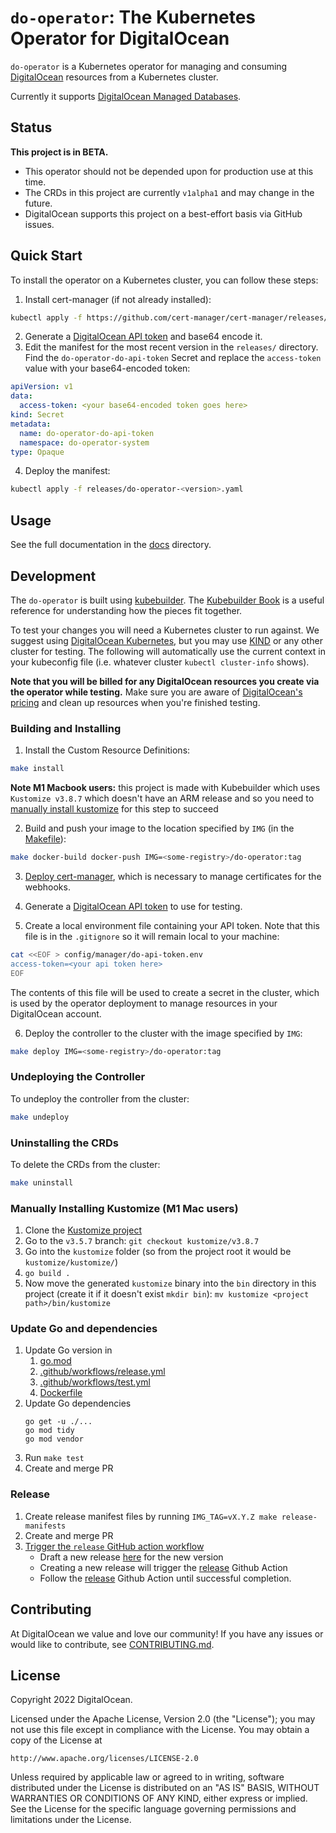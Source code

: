 # `do-operator`: The Kubernetes Operator for DigitalOcean

`do-operator` is a Kubernetes operator for managing and consuming [DigitalOcean](https://www.digitalocean.com/) resources from a Kubernetes cluster.

Currently it supports [DigitalOcean Managed Databases](https://www.digitalocean.com/products/managed-databases).

## Status

**This project is in BETA.**

* This operator should not be depended upon for production use at this time.
* The CRDs in this project are currently `v1alpha1` and may change in the future.
* DigitalOcean supports this project on a best-effort basis via GitHub issues.

## Quick Start

To install the operator on a Kubernetes cluster, you can follow these steps:

1. Install cert-manager (if not already installed):
```sh
kubectl apply -f https://github.com/cert-manager/cert-manager/releases/download/v1.9.1/cert-manager.yaml
```
2. Generate a [DigitalOcean API token](https://docs.digitalocean.com/reference/api/create-personal-access-token/) and base64 encode it.
3. Edit the manifest for the most recent version in the `releases/` directory. Find the `do-operator-do-api-token` Secret and replace the `access-token` value with your base64-encoded token:
```yaml
apiVersion: v1
data:
  access-token: <your base64-encoded token goes here>
kind: Secret
metadata:
  name: do-operator-do-api-token
  namespace: do-operator-system
type: Opaque
```
4. Deploy the manifest:
```sh
kubectl apply -f releases/do-operator-<version>.yaml
```

## Usage

See the full documentation in the [docs](docs/) directory.

## Development

The `do-operator` is built using [kubebuilder](https://github.com/kubernetes-sigs/kubebuilder).
The [Kubebuilder Book](https://book.kubebuilder.io/) is a useful reference for understanding how the pieces fit together.

To test your changes you will need a Kubernetes cluster to run against.
We suggest using [DigitalOcean Kubernetes](https://docs.digitalocean.com/products/kubernetes/), but you may use [KIND](https://sigs.k8s.io/kind) or any other cluster for testing.
The following will automatically use the current context in your kubeconfig file (i.e. whatever cluster `kubectl cluster-info` shows).

**Note that you will be billed for any DigitalOcean resources you create via the operator while testing.**
Make sure you are aware of [DigitalOcean's pricing](https://www.digitalocean.com/pricing) and clean up resources when you're finished testing.

### Building and Installing

1. Install the Custom Resource Definitions:

```sh
make install
```

**Note M1 Macbook users:** this project is made with Kubebuilder which uses `Kustomize v3.8.7` which doesn't have an ARM release and so you need to [manually install kustomize](#manually-installing-kustomize-m1-mac-users) for this step to succeed

2. Build and push your image to the location specified by `IMG` (in the [Makefile](Makefile)):

```sh
make docker-build docker-push IMG=<some-registry>/do-operator:tag
```

3. [Deploy cert-manager](https://cert-manager.io/docs/installation/), which is necessary to manage certificates for the webhooks.

4. Generate a [DigitalOcean API token](https://docs.digitalocean.com/reference/api/create-personal-access-token/) to use for testing.

5. Create a local environment file containing your API token. Note that this file is in the `.gitignore` so it will remain local to your machine:

```sh
cat <<EOF > config/manager/do-api-token.env
access-token=<your api token here>
EOF
```

The contents of this file will be used to create a secret in the cluster, which is used by the operator deployment to manage resources in your DigitalOcean account.

6. Deploy the controller to the cluster with the image specified by `IMG`:

```sh
make deploy IMG=<some-registry>/do-operator:tag
```

### Undeploying the Controller

To undeploy the controller from the cluster:

```sh
make undeploy
```

### Uninstalling the CRDs

To delete the CRDs from the cluster:

```sh
make uninstall
```

### Manually Installing Kustomize (M1 Mac users)
1. Clone the [Kustomize project](https://github.com/kubernetes-sigs/kustomize)
2. Go to the `v3.5.7` branch: `git checkout kustomize/v3.8.7`
3. Go into the `kustomize` folder (so from the project root it would be `kustomize/kustomize/`)
4. `go build .`
5. Now move the generated `kustomize` binary into the `bin` directory in this project (create it if it doesn't exist `mkdir bin`): `mv kustomize <project path>/bin/kustomize`

### Update Go and dependencies
1. Update Go version in
   1. [go.mod](./go.mod)
   2. [.github/workflows/release.yml](./.github/workflows/release.yml)
   3. [.github/workflows/test.yml](./.github/workflows/test.yml)
   4. [Dockerfile](./Dockerfile)
2. Update Go dependencies
   ```shell
   go get -u ./...
   go mod tidy
   go mod vendor
   ```
3. Run `make test`
4. Create and merge PR

### Release
1. Create release manifest files by running `IMG_TAG=vX.Y.Z make release-manifests`
2. Create and merge PR
3. [Trigger the `release` GitHub action workflow](https://github.com/digitalocean/do-operator/actions/workflows/release.yml)
    - Draft a new release [here](https://github.com/digitalocean/do-operator/releases) for the new version
    - Creating a new release will trigger the [release](https://github.com/digitalocean/do-operator/actions/workflows/release.yml) Github Action
    - Follow the [release](https://github.com/digitalocean/do-operator/actions/workflows/release.yml) Github Action until successful completion.

## Contributing

At DigitalOcean we value and love our community!
If you have any issues or would like to contribute, see [CONTRIBUTING.md](CONTRIBUTING.md).

## License

Copyright 2022 DigitalOcean.

Licensed under the Apache License, Version 2.0 (the "License");
you may not use this file except in compliance with the License.
You may obtain a copy of the License at

    http://www.apache.org/licenses/LICENSE-2.0

Unless required by applicable law or agreed to in writing, software
distributed under the License is distributed on an "AS IS" BASIS,
WITHOUT WARRANTIES OR CONDITIONS OF ANY KIND, either express or implied.
See the License for the specific language governing permissions and
limitations under the License.

